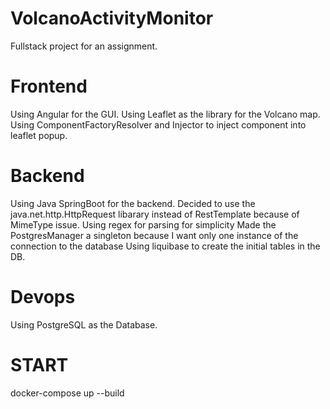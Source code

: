 # VolcanoActivityMonitor
Fullstack project for an assignment.

# Frontend
Using Angular for the GUI.
Using Leaflet as the library for the Volcano map.
Using ComponentFactoryResolver and Injector to inject component into leaflet popup.
# Backend
Using Java SpringBoot for the backend.
Decided to use the java.net.http.HttpRequest libarary instead of RestTemplate because of MimeType issue.
Using regex for parsing for simplicity
Made the PostgresManager a singleton because I want only one instance of the connection to the database
Using liquibase to create the initial tables in the DB.
# Devops
Using PostgreSQL as the Database.


# START
docker-compose up --build